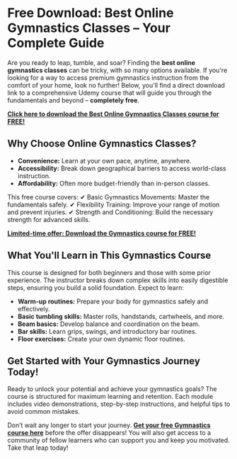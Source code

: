 # Free Download: Best Online Gymnastics Classes – Your Complete Guide

Are you ready to leap, tumble, and soar? Finding the **best online gymnastics classes** can be tricky, with so many options available. If you're looking for a way to access premium gymnastics instruction from the comfort of your home, look no further! Below, you'll find a direct download link to a comprehensive Udemy course that will guide you through the fundamentals and beyond – **completely free**.

[**Click here to download the Best Online Gymnastics Classes course for FREE!**](https://udemywork.com/best-online-gymnastics-classes)

## Why Choose Online Gymnastics Classes?

*   **Convenience:** Learn at your own pace, anytime, anywhere.
*   **Accessibility:** Break down geographical barriers to access world-class instruction.
*   **Affordability:** Often more budget-friendly than in-person classes.

This free course covers:
✔ Basic Gymnastics Movements: Master the fundamentals safely.
✔ Flexibility Training: Improve your range of motion and prevent injuries.
✔ Strength and Conditioning: Build the necessary strength for advanced skills.

[**Limited-time offer: Download the Gymnastics course for FREE!**](https://udemywork.com/best-online-gymnastics-classes)

## What You'll Learn in This Gymnastics Course

This course is designed for both beginners and those with some prior experience. The instructor breaks down complex skills into easily digestible steps, ensuring you build a solid foundation. Expect to learn:

*   **Warm-up routines:** Prepare your body for gymnastics safely and effectively.
*   **Basic tumbling skills:** Master rolls, handstands, cartwheels, and more.
*   **Beam basics:** Develop balance and coordination on the beam.
*   **Bar skills:** Learn grips, swings, and introductory bar routines.
*   **Floor exercises:** Create your own dynamic floor routines.

## Get Started with Your Gymnastics Journey Today!

Ready to unlock your potential and achieve your gymnastics goals? The course is structured for maximum learning and retention. Each module includes video demonstrations, step-by-step instructions, and helpful tips to avoid common mistakes.

Don’t wait any longer to start your journey. **[Get your free Gymnastics course here](https://udemywork.com/best-online-gymnastics-classes)** before the offer disappears! You will also get access to a community of fellow learners who can support you and keep you motivated. Take that leap today!
